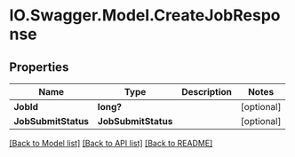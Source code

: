 # IO.Swagger.Model.CreateJobResponse
## Properties

Name | Type | Description | Notes
------------ | ------------- | ------------- | -------------
**JobId** | **long?** |  | [optional] 
**JobSubmitStatus** | **JobSubmitStatus** |  | [optional] 

[[Back to Model list]](../README.md#documentation-for-models) [[Back to API list]](../README.md#documentation-for-api-endpoints) [[Back to README]](../README.md)

